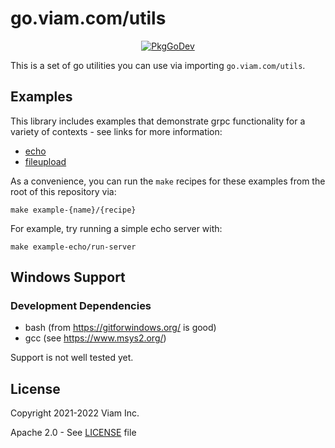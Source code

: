 # go.viam.com/utils

<p align="center">
  <a href="https://pkg.go.dev/go.viam.com/utils"><img src="https://pkg.go.dev/badge/go.viam.com/utils" alt="PkgGoDev"></a>
</a>
</p>


This is a set of go utilities you can use via importing `go.viam.com/utils`. 

## Examples

This library includes examples that demonstrate grpc functionality for a variety of contexts - see links for more information:
* [echo](https://github.com/viamrobotics/goutils/blob/main/rpc/example/echo/README.md)
* [fileupload](https://github.com/viamrobotics/goutils/blob/main/rpc/example/fileupload/README.md)

As a convenience, you can run the `make` recipes for these examples from the root of this repository via:
```
make example-{name}/{recipe}
```

For example, try running a simple echo server with:
```
make example-echo/run-server
```

## Windows Support

### Development Dependencies

* bash (from https://gitforwindows.org/ is good)
* gcc (see https://www.msys2.org/)

Support is not well tested yet.

## License 
Copyright 2021-2022 Viam Inc.

Apache 2.0 - See [LICENSE](https://github.com/viamrobotics/goutils/blob/main/LICENSE) file
